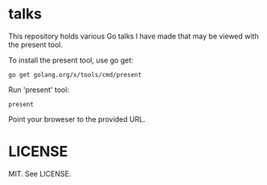 # talks

This repository holds various Go talks I have made that may be viewed with the present tool.

To install the present tool, use go get:

	go get golang.org/x/tools/cmd/present

Run 'present' tool:

	present

Point your broweser to the provided URL.

	
# LICENSE

MIT. See LICENSE.